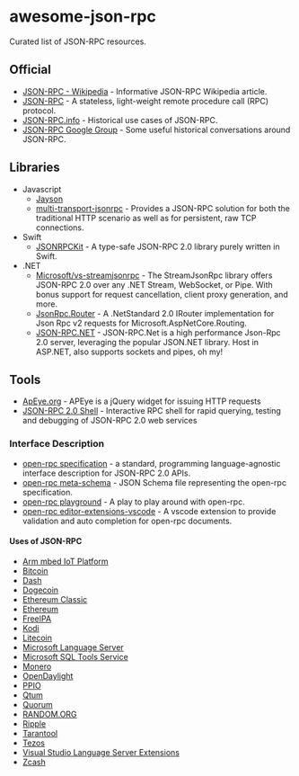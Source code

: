 # awesome-json-rpc
Curated list of JSON-RPC resources.

## Official

- [JSON-RPC - Wikipedia](https://en.wikipedia.org/wiki/JSON-RPC) - Informative JSON-RPC Wikipedia article.
- [JSON-RPC](https://www.jsonrpc.org/) - A stateless, light-weight remote procedure call (RPC) protocol.
- [JSON-RPC.info](https://json-rpc.info/) - Historical use cases of JSON-RPC.
- [JSON-RPC Google Group](https://groups.google.com/forum/#!forum/json-rpc) - Some useful historical conversations around JSON-RPC.

## Libraries

- Javascript
  - [Jayson](https://github.com/tedeh/jayson)
  - [multi-transport-jsonrpc](https://www.npmjs.com/package/multitransport-jsonrpc) - Provides a JSON-RPC solution for both the traditional HTTP scenario as well as for persistent, raw TCP connections. 
- Swift
  - [JSONRPCKit](https://github.com/bricklife/JSONRPCKit) - A type-safe JSON-RPC 2.0 library purely written in Swift.
- .NET
  - [Microsoft/vs-streamjsonrpc](https://github.com/Microsoft/vs-streamjsonrpc) - The StreamJsonRpc library offers JSON-RPC 2.0 over any .NET Stream, WebSocket, or Pipe. With bonus support for request cancellation, client proxy generation, and more.
  - [JsonRpc.Router](https://github.com/edjCase/JsonRpc) - A .NetStandard 2.0 IRouter implementation for Json Rpc v2 requests for Microsoft.AspNetCore.Routing.
  - [JSON-RPC.NET](https://github.com/Astn/JSON-RPC.NET) - JSON-RPC.Net is a high performance Json-Rpc 2.0 server, leveraging the popular JSON.NET library. Host in ASP.NET, also supports sockets and pipes, oh my!

## Tools

- [ApEye.org](https://apeye.org) - APEye is a jQuery widget for issuing HTTP requests
- [JSON-RPC 2.0 Shell](http://software.dzhuvinov.com/json-rpc-2.0-shell.html) - Interactive RPC shell for rapid querying, testing and
debugging of JSON-RPC 2.0 web services

### Interface Description

- [open-rpc specification](https://github.com/open-rpc/spec) - a standard, programming language-agnostic interface description for JSON-RPC 2.0 APIs. 
- [open-rpc meta-schema](https://github.com/open-rpc/meta-schema) - JSON Schema file representing the open-rpc specification.
- [open-rpc playground](https://github.com/open-rpc/playground) - A play to play around with open-rpc.
- [open-rpc editor-extensions-vscode](https://github.com/open-rpc/editor-extensions-vscode) - A vscode extension to provide validation and auto completion for open-rpc documents.

#### Uses of JSON-RPC

- [Arm mbed IoT Platform](https://cloud.mbed.com/docs/current/connecting/json-rpc.html#protocol-translator-register)
- [Bitcoin](https://en.bitcoinwiki.org/wiki/JSON-RPC)
- [Dash](https://github.com/dashpay/dash)
- [Dogecoin](https://github.com/dogecoin/dogecoin)
- [Ethereum Classic](https://github.com/ethereumproject/wiki/wiki/JSON-RPC)
- [Ethereum](https://github.com/ethereum/wiki/wiki/JSON-RPC)
- [FreeIPA](https://www.freeipa.org)
- [Kodi](https://kodi.wiki/view/JSON-RPC_API)
- [Litecoin](https://github.com/litecoin-project/litecoin)
- [Microsoft Language Server](https://docs.microsoft.com/en-us/visualstudio/extensibility/language-server-protocol?view=vs-2017)
- [Microsoft SQL Tools Service](https://github.com/Microsoft/sqltoolsservice/)
- [Monero](https://github.com/monero-project/monero)
- [OpenDaylight](https://www.opendaylight.org/)
- [PPIO](https://www.pp.io)
- [Qtum](https://qtumproject.github.io/qtumjs-doc/)
- [Quorum](https://github.com/jpmorganchase/quorum)
- [RANDOM.ORG](https://api.random.org/json-rpc/1/)
- [Ripple](https://developers.ripple.com/get-started-with-the-rippled-api.html)
- [Tarantool](https://github.com/tarantool/nginx_upstream_module)
- [Tezos](https://tezos.gitlab.io/alphanet/tutorials/rpc.html)
- [Visual Studio Language Server Extensions](https://code.visualstudio.com/api/language-extensions/language-server-extension-guide)
- [Zcash](https://github.com/zcash/zcash)
